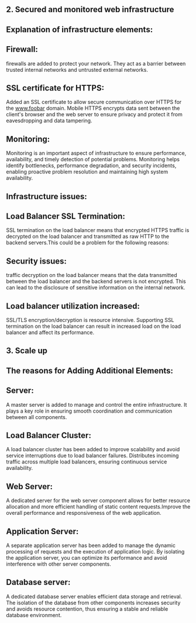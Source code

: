 

## 					2. Secured and monitored web infrastructure

## Explanation of infrastructure elements:

## Firewall:
firewalls are added to protect your network. They act as a barrier between trusted internal networks and untrusted external networks.

## SSL certificate for HTTPS:
Added an SSL certificate to allow secure communication over HTTPS for the www.foobar domain. Mobile HTTPS encrypts data sent between the client's browser and the web server to ensure privacy and protect it from eavesdropping and data tampering.

## Monitoring:
Monitoring is an important aspect of infrastructure to ensure performance, availability, and timely detection of potential problems. Monitoring helps identify bottlenecks, performance degradation, and security incidents, enabling proactive problem resolution and maintaining high system availability.

## Infrastructure issues:

## Load Balancer SSL Termination:
SSL termination on the load balancer means that encrypted HTTPS traffic is decrypted on the load balancer and transmitted as raw HTTP to the backend servers.This could be a problem for the following reasons:

## Security issues:
traffic decryption on the load balancer means that the data transmitted between the load balancer and the backend servers is not encrypted. This can lead to the disclosure of sensitive information on the internal network.

## Load balancer utilization increased:
SSL/TLS encryption/decryption is resource intensive. Supporting SSL termination on the load balancer can result in increased load on the load balancer and affect its performance.

##					 3. Scale up
## The reasons for Adding Additional Elements:

## Server: 
A master server is added to manage and control the entire infrastructure. It plays a key role in ensuring smooth coordination and communication between all components.

## Load Balancer Cluster: 
A load balancer cluster has been added to improve scalability and avoid service interruptions due to load balancer failures. Distributes incoming traffic across multiple load balancers, ensuring continuous service availability.

## Web Server:
  A dedicated server for the web server component allows for better resource allocation and more efficient handling of static content requests.Improve the overall performance and responsiveness of the web application.

## Application Server:
  A separate application server has been added to manage the dynamic processing of requests and the execution of application logic. By isolating the application server, you can optimize its performance and avoid interference with other server components.

## Database server: 
A dedicated database server enables efficient data storage and retrieval. The isolation of the database from other components increases security and avoids resource contention, thus ensuring a stable and reliable database environment.
